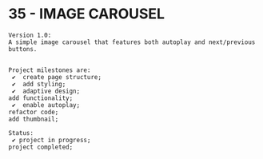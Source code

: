 # 35 - IMAGE CAROUSEL

    Version 1.0:
    A simple image carousel that features both autoplay and next/previous buttons.


    Project milestones are:
     ✔  create page structure;
     ✔  add styling;
     ✔  adaptive design;
    add functionality;
     ✔  enable autoplay;
    refactor code;
    add thumbnail;

    Status:
     ✔ project in progress;
    project completed;

